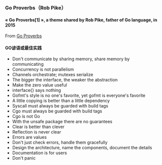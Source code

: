 ### Go Proverbs（Rob Pike）

#### &laquo; Go Proverbs[1] &raquo;, a theme shared by Rob Pike, father of Go language, in 2015  
From [Go Proverbs](https://go-proverbs.github.io)

#### GO谚语或最佳实践

* Don't communicate by sharing memory, share memory by communicating
* Concurrency is not parallelism
* Channels orchestrate; mutexes serialize
* The bigger the interface, the weaker the abstraction
* Make the zero value useful
* interface{} says nothing
* Gofmt's style is no one's favorite, yet gofmt is everyone's favorite
* A little copying is better than a little dependency
* Syscall must always be guarded with build tags
* Cgo must always be guarded with build tags
* Cgo is not Go
* With the unsafe package there are no guarantees
* Clear is better than clever
* Reflection is never clear
* Errors are values
* Don't just check errors, handle them gracefully
* Design the architecture, name the components, document the details
* Documentation is for users
* Don't panic
